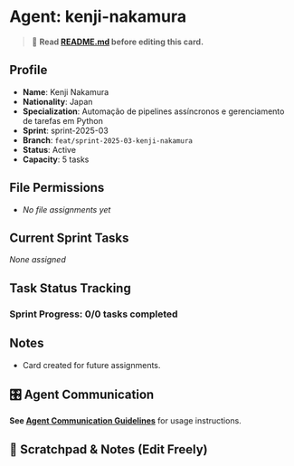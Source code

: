 # Agent: kenji-nakamura
> 📝️ **Read [README.md](./README.md) before editing this card.**

## Profile
- **Name**: Kenji Nakamura
- **Nationality**: Japan
- **Specialization**: Automação de pipelines assíncronos e gerenciamento de tarefas em Python
- **Sprint**: sprint-2025-03
- **Branch**: `feat/sprint-2025-03-kenji-nakamura`
- **Status**: Active
- **Capacity**: 5 tasks

## File Permissions
- _No file assignments yet_

## Current Sprint Tasks
_None assigned_

## Task Status Tracking
### Sprint Progress: 0/0 tasks completed

## Notes
- Card created for future assignments.

## 🎛️ Agent Communication
**See [Agent Communication Guidelines](./README.md#agent-communication-guidelines)** for usage instructions.

## 📝 Scratchpad & Notes (Edit Freely)


